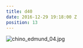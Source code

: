 ```yaml
---
title: d40
date: 2016-12-29 19:18:00 Z
position: 13
---
```


![chino_edmund_04.jpg](/uploads/chino_edmund_04.jpg)
